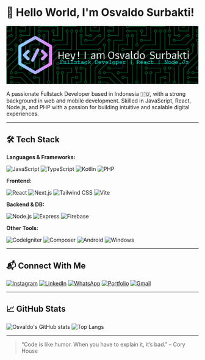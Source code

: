 # 👋 Hello World, I'm Osvaldo Surbakti!

![Header](github-header-image.png)

A passionate Fullstack Developer based in Indonesia 🇮🇩, with a strong background in web and mobile development. Skilled in JavaScript, React, Node.js, and PHP with a passion for building intuitive and scalable digital experiences.

---

## 🛠 Tech Stack

**Languages & Frameworks:**

![JavaScript](https://img.shields.io/badge/JavaScript-F7DF1E?style=flat&logo=javascript&logoColor=black)
![TypeScript](https://img.shields.io/badge/TypeScript-007ACC?style=flat&logo=typescript&logoColor=white)
![Kotlin](https://img.shields.io/badge/Kotlin-B125EA?style=flat&logo=kotlin&logoColor=white)
![PHP](https://img.shields.io/badge/PHP-777BB4?style=flat&logo=php&logoColor=white)

**Frontend:**

![React](https://img.shields.io/badge/React-20232A?style=flat&logo=react&logoColor=61DAFB)
![Next.js](https://img.shields.io/badge/next%20js-000000?style=for-the-badge&logo=nextdotjs&logoColor=white)
![Tailwind CSS](https://img.shields.io/badge/Tailwind_CSS-38B2AC?style=flat&logo=tailwind-css&logoColor=white)
![Vite](https://img.shields.io/badge/Vite-B73BFE?style=flat&logo=vite&logoColor=FFD62E)

**Backend & DB:**

![Node.js](https://img.shields.io/badge/Node%20js-339933?style=for-the-badge&logo=nodedotjs&logoColor=white)
![Express](https://img.shields.io/badge/Express%20js-000000?style=for-the-badge&logo=express&logoColor=white)
![Firebase](https://img.shields.io/badge/Firebase-ffca28?style=flat&logo=firebase&logoColor=black)

**Other Tools:**

![CodeIgniter](https://img.shields.io/badge/CodeIgniter-EF4223?style=flat&logo=codeigniter&logoColor=white)
![Composer](https://img.shields.io/badge/Composer-885630?style=flat&logo=composer&logoColor=white)
![Android](https://img.shields.io/badge/Android-3DDC84?style=flat&logo=android&logoColor=white)
![Windows](https://img.shields.io/badge/Windows-0078D6?style=flat&logo=windows&logoColor=white)

---

## 📬 Connect With Me

[![Instagram](https://img.shields.io/badge/@osvaldosurbakti-E4405F?style=flat&logo=instagram&logoColor=white)](https://instagram.com/osvaldosurbakti)
[![LinkedIn](https://img.shields.io/badge/LinkedIn-0077B5?style=flat&logo=linkedin&logoColor=white)](https://linkedin.com/in/osvaldo-surbakti)
[![WhatsApp](https://img.shields.io/badge/Chat%20on%20WhatsApp-25D366?style=flat&logo=whatsapp&logoColor=white)](https://wa.me/6287788668719)
[![Portfolio](https://img.shields.io/badge/Portfolio-osvaldosurbakti.vercel.app-000?style=flat)](https://osvaldosurbakti.vercel.app)
[![Gmail](https://img.shields.io/badge/Gmail-D14836?style=flat&logo=gmail&logoColor=white)](mailto:osvaldosurbakti@gmail.com)

---

## 📈 GitHub Stats

![Osvaldo's GitHub stats](https://github-readme-stats.vercel.app/api?username=osvaldosurbakti&show_icons=true&theme=github_dark)
![Top Langs](https://github-readme-stats.vercel.app/api/top-langs/?username=osvaldosurbakti&layout=compact&theme=github_dark)

---

> “Code is like humor. When you have to explain it, it’s bad.” – Cory House
